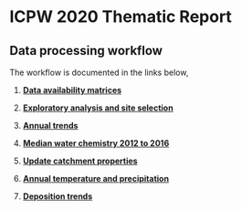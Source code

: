 # ICPW 2020 Thematic Report

## Data processing workflow

The workflow is documented in the links below,

 1. **[Data availability matrices](https://nbviewer.org/github/JamesSample/icpw2/blob/master/thematic_report_2020/thematic_report_2020_nitrogen_part1.ipynb)**
 
 2. **[Exploratory analysis and site selection](https://nbviewer.org/github/JamesSample/icpw2/blob/master/thematic_report_2020/thematic_report_2020_nitrogen_part2.ipynb)**
 
 3. **[Annual trends](https://nbviewer.org/github/JamesSample/icpw2/blob/master/thematic_report_2020/thematic_report_2020_nitrogen_part3.ipynb)**
 
 4. **[Median water chemistry 2012 to 2016](https://nbviewer.org/github/JamesSample/icpw2/blob/master/thematic_report_2020/thematic_report_2020_nitrogen_part4.ipynb)**
 
 5. **[Update catchment properties](https://nbviewer.org/github/JamesSample/icpw2/blob/master/thematic_report_2020/thematic_report_2020_nitrogen_part5.ipynb)**
 
 6. **[Annual temperature and precipitation](https://nbviewer.org/github/JamesSample/icpw2/blob/master/thematic_report_2020/thematic_report_2020_nitrogen_part6.ipynb)**
 
 7. **[Deposition trends](https://nbviewer.org/github/JamesSample/icpw2/blob/master/thematic_report_2020/thematic_report_2020_nitrogen_part7.ipynb)** 